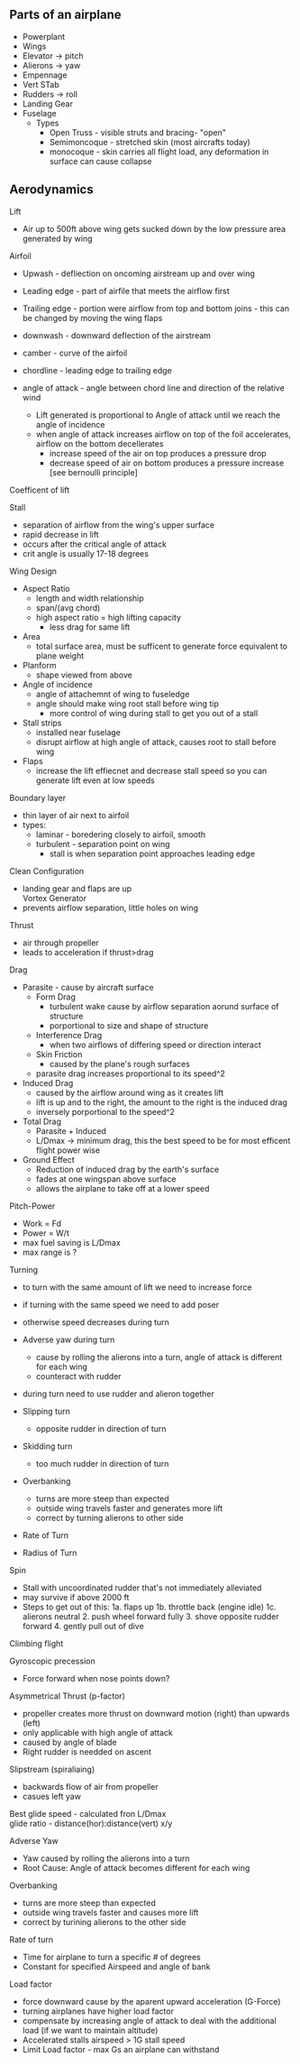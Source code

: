 Parts of an airplane
----------------------
  
* Powerplant  
* Wings  
* Elevator -> pitch  
* Alierons -> yaw  
* Empennage  
* Vert STab  
* Rudders -> roll  
* Landing Gear  
* Fuselage
  * Types
    * Open Truss - visible struts and bracing- "open"
    * Semimoncoque - stretched skin (most aircrafts today)
    * monocoque - skin carries all flight load, any deformation in surface can cause collapse

Aerodynamics
-------------

Lift

  * Air up to 500ft above wing gets sucked down by the low pressure area generated by wing
  
Airfoil

  * Upwash - defliection on oncoming airstream up and over wing
  * Leading edge - part of airfile that meets the airflow first
  * Trailing edge - portion were airflow from top and bottom joins - this can be changed by moving the wing flaps
  * downwash - downward deflection of the airstream

  * camber - curve of the airfoil
  * chordline - leading edge to trailing edge
  * angle of attack - angle between chord line and direction of the relative wind

      * Lift generated is proportional to Angle of attack until we reach the angle of incidence
      * when angle of attack increases airflow on top of the foil accelerates, airflow on the bottom decellerates
          * increase speed of the air on top produces a pressure drop
          * decrease speed of air on bottom produces a pressure increase [see bernoulli principle]
  
Coefficent of lift
  
Stall

  * separation of airflow from the wing's upper surface
  * rapid decrease in lift
  * occurs after the critical angle of attack
  * crit angle is usually 17-18 degrees
  
Wing Design

  * Aspect Ratio
    * length and width relationship
    * span/(avg chord)
    * high aspect ratio = high lifting capacity
      * less drag for same lift
  * Area
    * total surface area, must be sufficent to generate force equivalent to plane weight
  * Planform
    * shape viewed from above
  * Angle of incidence
    * angle of attachemnt of wing to fuseledge
    * angle should make wing root stall before wing tip
      * more control of wing during stall to get you out of a stall
  * Stall strips
    * installed near fuselage
    * disrupt airflow at high angle of attack, causes root to stall before wing
  * Flaps
    * increase the lift effiecnet and decrease stall speed so you can generate lift even at low speeds
  
Boundary layer

  * thin layer of air next to airfoil
  * types:
    * laminar - boredering closely to airfoil, smooth
    * turbulent - separation point on wing
      * stall is when separation point approaches leading edge
  
Clean Configuration
  * landing gear and flaps are up  
Vortex Generator
  * prevents airflow separation, little holes on wing
  
Thrust
  * air through propeller
  * leads to acceleration if thrust>drag
  
Drag

  * Parasite - cause by aircraft surface
    * Form Drag
      * turbulent wake cause by airflow separation aorund surface of structure
      * porportional to size and shape of structure
    * Interference Drag
      * when two airflows of differing speed or direction interact
    * Skin Friction
      * caused by the plane's rough surfaces
    * parasite drag increases proportional to its speed^2
  * Induced Drag
    * caused by the airflow around wing as it creates lift
    * lift is up and to the right, the amount to the right is the induced drag
    * inversely porportional to the speed^2
  * Total Drag
    * Parasite + Induced
    * L/Dmax -> minimum drag, this the best speed to be for most efficent flight power wise
  * Ground Effect
    * Reduction of induced drag by the earth's surface
    * fades at one wingspan above surface
    * allows the airplane to take off at a lower speed
  
Pitch-Power

  * Work = Fd
  * Power = W/t
  * max fuel saving is L/Dmax
  * max range is ?
  
Turning

  * to turn with the same amount of lift we need to increase force
  * if turning with the same speed we need to add poser
  * otherwise speed decreases during turn

  * Adverse yaw during turn
    * cause by rolling the alierons into a turn, angle of attack is different for each wing
    * counteract with rudder
  * during turn need to use rudder and alieron together

  * Slipping turn
    * opposite rudder in direction of turn
  * Skidding turn
    * too much rudder in direction of turn
  * Overbanking
    * turns are more steep than expected
    * outside wing travels faster and generates more lift
    * correct by turning alierons to other side

  * Rate of Turn
  * Radius of Turn


  
Spin

  * Stall with uncoordinated rudder that's not immediately alleviated
  * may survive if above 2000 ft
  * Steps to get out of this:
    1a. flaps up
    1b. throttle back (engine idle)
    1c. alierons neutral
    2. push wheel forward fully
    3. shove opposite rudder forward
    4. gently pull out of dive
  
Climbing flight
  
Gyroscopic precession

  * Force forward when nose points down?
  
Asymmetrical Thrust (p-factor)

  * propeller creates more thrust on downward motion (right) than upwards (left)
  * only applicable with high angle of attack
  * caused by angle of blade
  * Right rudder is needded on ascent
  
Slipstream (spiraliaing)

  * backwards flow of air from propeller
  * casues left yaw
  
Best glide speed - calculated fron L/Dmax  
glide ratio - distance(hor):distance(vert) x/y

Adverse Yaw

  * Yaw caused by rolling the alierons into a turn
  * Root Cause: Angle of attack becomes different for each wing
  
Overbanking

  * turns are more steep than expected
  * outside wing travels faster and causes more lift
  * correct by turining alierons to the other side
  
Rate of turn

  * Time for airplane to turn a specific # of degrees
  * Constant for specified Airspeed and angle of bank
  
Load factor

  * force downward cause by the aparent upward acceleration (G-Force)
  * turning airplanes have higher load factor
  * compensate by increasing angle of attack to deal with the additional load (if we want to maintain altitude)
  * Accelerated stalls airspeed > 1G stall speed
  * Limit Load factor - max Gs an airplane can withstand


